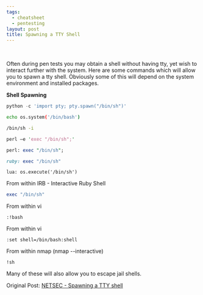 ```yaml
---
tags:
  - cheatsheet
  - pentesting
layout: post
title: Spawning a TTY Shell
---
```


 

Often during pen tests you may obtain a shell without having tty, yet wish to
interact further with the system. Here are some commands which will allow you to
spawn a tty shell. Obviously some of this will depend on the system environment
and installed packages.

**Shell Spawning**

```python
python -c 'import pty; pty.spawn("/bin/sh")'
```

```bash
echo os.system('/bin/bash')
```
<!-- more -->
```bash
/bin/sh -i
```

```perl
perl —e 'exec "/bin/sh";'
```

```perl
perl: exec "/bin/sh";
```

```ruby
ruby: exec "/bin/sh"
```

```
lua: os.execute('/bin/sh')
```

From within IRB - Interactive Ruby Shell

```ruby
exec "/bin/sh"
```

From within vi

```
:!bash
```

From within vi

```
:set shell=/bin/bash:shell
```

From within nmap (nmap --interactive)

```
!sh
```

Many of these will also allow you to escape jail shells.

Original Post: [NETSEC - Spawning a TTY shell](http://netsec.ws/?p=337)
